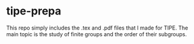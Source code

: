 # tipe-prepa

This repo simply includes the .tex and .pdf files that I made for TIPE. The main topic is the study of finite groups and the order of their subgroups.
